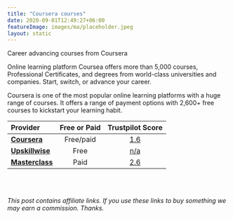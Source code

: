 ```yaml
---
title: "Coursera courses"
date: 2020-09-01T12:49:27+06:00
featureImage: images/ma/placeholder.jpeg
layout: static
---
```


Career advancing courses from Coursera

Online learning platform Coursea offers more than 5,000 courses, Professional Certificates, and degrees from world-class universities and companies. Start, switch, or advance your career.

Coursera is one of the most popular online learning platforms with a huge range of courses. It offers a range of payment options with 2,600+ free courses to kickstart your learning habit.

| Provider      | Free or Paid  |  Trustpilot Score  |
| :-----------          | :--------------:      |  :--------------:         |
| [**Coursera**](https://www.coursera.org/) | Free/paid | [1.6](https://uk.trustpilot.com/review/coursera.org) | 
| [**Upskillwise**](https://upskillwise.com/online-learning-platforms/) | Free | [n/a](n/a) | 
| [**Masterclass**](https://www.masterclass.com/) | Paid | [2.6](https://www.trustpilot.com/review/masterclass.com) | 
  

<br/><br/>

*This post contains affiliate links. If you use these links to buy something we may
earn a commission. Thanks.*






